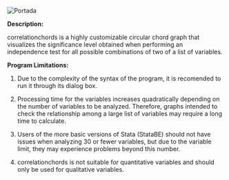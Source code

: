 ![Portada](correlationchords/images/cover.jpeg)

<b>Description:</b>

correlationchords is a highly customizable circular chord graph that visualizes the significance level obtained when performing an independence test for all possible combinations of two of a list of variables.

<b>Program Limitations:</b>

1. Due to the complexity of the syntax of the program, it is recomended to run it through its dialog box.

2. Processing time for the variables increases quadratically depending on the number of variables to be analyzed. Therefore, graphs intended to check the relationship among a large list of variables may require a long time to calculate.

3. Users of the more basic versions of Stata (StataBE) should not have issues when analyzing 30 or fewer variables, but due to the variable limit, they may experience problems beyond this number.

4. correlationchords is not suitable for quantitative variables and should only be used for qualitative variables.
